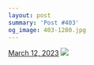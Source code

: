 ```yaml
---
layout: post
summary: 'Post #403'
og_image: 403-1280.jpg
---
```


<p>
  <time>
    <a href="/403">March 12, 2023</a>
  </time>
  <a href="/403">
    <img src="{{ site.assets_url }}/403-640.jpg" srcset="{{ site.assets_url }}/403-320.jpg 320w, {{ site.assets_url }}/403-640.jpg 640w, {{ site.assets_url }}/403-960.jpg 960w, {{ site.assets_url }}/403-1280.jpg 1280w" sizes="(min-width: 700px) 50vw, calc(100vw - 2rem)" />
  </a>
</p>
